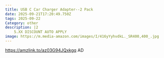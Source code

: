 ```yaml
---
title: USB C Car Charger Adapter--2 Pack
date: 2025-09-21T17:20:49.750Z
tags: 2025-09-22
Category: other
description: |2
    5.XX DISCOUNT AUTO APPLY
image: https://m.media-amazon.com/images/I/416yYyhvdkL._SR400,400_.jpg
---
```

https://amzlink.to/az03G94JQxkgq   AD